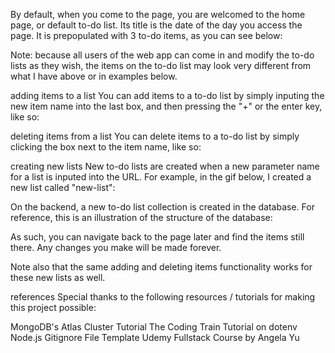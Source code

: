 By default, when you come to the page, you are welcomed to the home page, or default to-do list. Its title is the date of the day you access the page. It is prepopulated with 3 to-do items, as you can see below:



Note: because all users of the web app can come in and modify the to-do lists as they wish, the items on the to-do list may look very different from what I have above or in examples below.

adding items to a list
You can add items to a to-do list by simply inputing the new item name into the last box, and then pressing the "+" or the enter key, like so:



deleting items from a list
You can delete items to a to-do list by simply clicking the box next to the item name, like so:



creating new lists
New to-do lists are created when a new parameter name for a list is inputed into the URL. For example, in the gif below, I created a new list called "new-list":



On the backend, a new to-do list collection is created in the database. For reference, this is an illustration of the structure of the database:



As such, you can navigate back to the page later and find the items still there. Any changes you make will be made forever.

Note also that the same adding and deleting items functionality works for these new lists as well.

references
Special thanks to the following resources / tutorials for making this project possible:

MongoDB's Atlas Cluster Tutorial
The Coding Train Tutorial on dotenv
Node.js Gitignore File Template
Udemy Fullstack Course by Angela Yu
